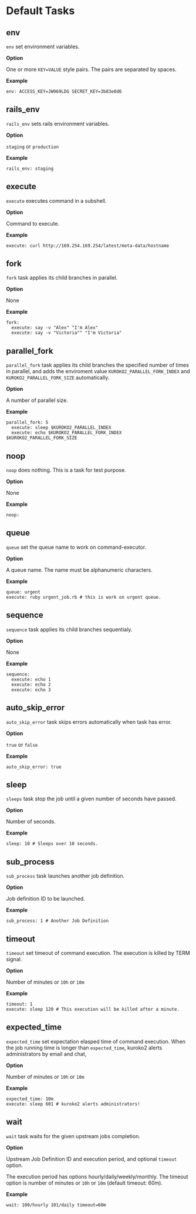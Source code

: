 # Default Tasks

## env

`env` set environment variables.

**Option**

One or more `KEY=VALUE` style pairs. The pairs are separated by spaces.

**Example**

```
env: ACCESS_KEY=JW969LDG SECRET_KEY=3b83e0d6
```

## rails_env

`rails_env` sets rails environment variables.

**Option**

`staging` or `production`

**Example**

```
rails_env: staging
```


## execute

`execute` executes command in a subshell.

**Option**

Command to execute.

**Example**

```
execute: curl http://169.254.169.254/latest/meta-data/hostname
```

## fork

`fork` task applies its child branches in parallel.

**Option**

None

**Example**

```
fork:
  execute: say -v "Alex" "I'm Alex"
  execute: say -v "Victoria"" "I'm Victoria"
```

## parallel_fork

`parallel_fork` task applies its child branches the specified number of times in parallel,
and adds the enviroment value `KUROKO2_PARALLEL_FORK_INDEX` and `KUROKO2_PARALLEL_FORK_SIZE` automatically.

**Option**

A number of parallel size.

**Example**

```
parallel_fork: 5
  execute: sleep $KUROKO2_PARALLEL_INDEX
  execute: echo $KUROKO2_PARALLEL_FORK_INDEX $KUROKO2_PARALLEL_FORK_SIZE
```

## noop

`noop` does nothing. This is a task for test purpose.

**Option**

None

**Example**

```
noop:
```

## queue

`queue` set the queue name to work on command-executor.

**Option**

A queue name. The name must be alphanumeric characters.

**Example**

```
queue: urgent
execute: ruby urgent_job.rb # this is work on urgent queue.
```

## sequence

`sequence` task applies its child branches sequentialy.

**Option**

None

**Example**

```
sequence:
  execute: echo 1
  execute: echo 2
  execute: echo 3
```

## auto_skip_error

`auto_skip_error` task skips errors automatically when task has error.

**Option**

`true` or `false`

**Example**

```
auto_skip_error: true
```

## sleep

`sleeps` task stop the job until a given number of seconds have passed.

**Option**

Number of seconds.

**Example**
```
sleep: 10 # Sleeps over 10 seconds.
```

## sub_process

`sub_process` task launches another job definition.

**Option**

Job definition ID to be launched.

**Example**

```
sub_process: 1 # Another Job Definition
```

## timeout

`timeout` set timeout of command execution. The execution is killed by TERM signal.

**Option**

Number of minutes or `10h` or `10m`

**Example**

```
timeout: 1
execute: sleep 120 # This execution will be killed after a minute.
```

## expected_time

`expected_time` set expectation elasped time of command execution.
When the job running time is longer than `expected_time`, kuroko2 alerts administrators by email and chat,

**Option**

Number of minutes or `10h` or `10m`

**Example**

```
expected_time: 10m
execute: sleep 601 # kuroko2 alerts administrators!
```

## wait

`wait` task waits for the given upstream jobs completion.

**Option**

Upstream Job Definition ID and execution period, and optional `timeout` option.

The execution period has options hourly/daily/weekly/monthly.
The timeout option is number of minutes or `10h` or `10m` (default timeout: 60m).

**Example**

```
wait: 100/hourly 101/daily timeout=60m
```
